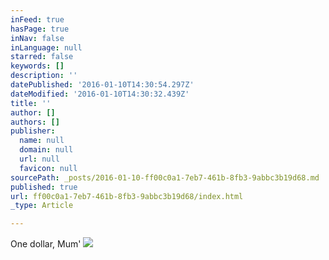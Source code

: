 ```yaml
---
inFeed: true
hasPage: true
inNav: false
inLanguage: null
starred: false
keywords: []
description: ''
datePublished: '2016-01-10T14:30:54.297Z'
dateModified: '2016-01-10T14:30:32.439Z'
title: ''
author: []
authors: []
publisher:
  name: null
  domain: null
  url: null
  favicon: null
sourcePath: _posts/2016-01-10-ff00c0a1-7eb7-461b-8fb3-9abbc3b19d68.md
published: true
url: ff00c0a1-7eb7-461b-8fb3-9abbc3b19d68/index.html
_type: Article

---
```

One dollar, Mum' ![](https://the-grid-user-content.s3-us-west-2.amazonaws.com/7a5a33fc-b9b9-43ef-9fc6-9c21997ed148.JPG)